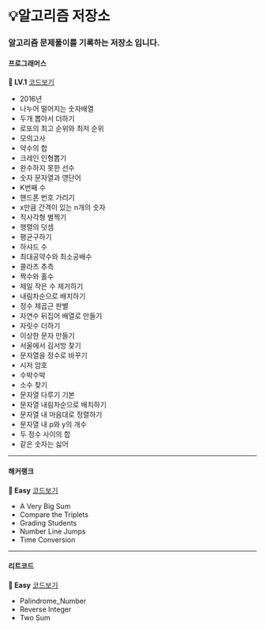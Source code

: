 # 💡알고리즘 저장소

### 알고리즘 문제풀이를 기록하는 저장소 입니다.

#### 프로그래머스

<b>🌱 LV.1</b> [코드보기](https://github.com/nohriter/Algorithm/tree/main/src/programmers/lv1)
- 2016년
- 나누어 떨어지는 숫자배열
- 두개 뽑아서 더하기
- 로또의 최고 순위와 최저 순위
- 모의고사
- 약수의 합
- 크레인 인형뽑기
- 완수하지 못한 선수
- 숫자 문자열과 영단어
- K번째 수
- 핸드폰 번호 가리기
- x만큼 간격이 있는 n개의 숫자
- 직사각형 별찍기
- 행렬의 덧셈
- 평균구하기
- 하샤드 수
- 최대공약수와 최소공배수
- 콜라츠 추측
- 짝수와 홀수
- 제일 작은 수 제거하기
- 내림차순으로 배치하기
- 정수 제곱근 판별
- 자연수 뒤집어 배열로 만들기
- 자릿수 더하기
- 이상한 문자 만들기
- 서울에서 김서방 찾기
- 문자열을 정수로 바꾸기
- 시저 암호
- 수박수박
- 소수 찾기
- 문자열 다루기 기본
- 문자열 내림차순으로 배치하기
- 문자열 내 마음대로 정렬하기
- 문자열 내 p와 y의 개수
- 두 정수 사이의 합
- 같은 숫자는 싫어
---

#### 해커랭크

<b>🌱 Easy</b> [코드보기](https://github.com/nohriter/Algorithm/tree/main/src/hackerrank)
- A Very Big Sum
- Compare the Triplets
- Grading Students
- Number Line Jumps
- Time Conversion

---

#### 리트코드

<b>🌱 Easy</b> [코드보기](https://github.com/nohriter/Algorithm/tree/main/src/leetcode)
- Palindrome_Number
- Reverse Integer
- Two Sum

